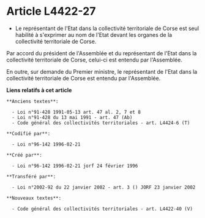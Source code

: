 # Article L4422-27

- Le représentant de l'Etat dans la collectivité territoriale de Corse est seul habilité à s'exprimer au nom de l'Etat devant
les organes de la collectivité territoriale de Corse.

Par accord du président de l'Assemblée et du représentant de l'Etat dans la collectivité territoriale de Corse, celui-ci est
entendu par l'Assemblée.

En outre, sur demande du Premier ministre, le représentant de l'Etat dans la collectivité territoriale de Corse est entendu
par l'Assemblée.

**Liens relatifs à cet article**

	**Anciens textes**:

	  - Loi n°91-428 1991-05-13 art. 47 al. 2, 7 et 8
	  - Loi n°91-428 du 13 mai 1991 - art. 47 (Ab)
	  - Code général des collectivités territoriales - art. L4424-6 (T)

	**Codifié par**:

	  - Loi n°96-142 1996-02-21

	**Créé par**:

	  - Loi n°96-142 1996-02-21 jorf 24 février 1996

	**Transféré par**:

	  - Loi n°2002-92 du 22 janvier 2002 - art. 3 () JORF 23 janvier 2002

	**Nouveaux textes**:

	  - Code général des collectivités territoriales - art. L4422-40 (V)
